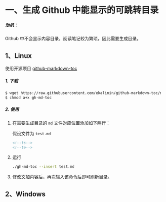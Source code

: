 # 一、生成 Github 中能显示的可跳转目录

##### 动机：

Github 中不会显示内容目录，阅读笔记较为繁琐，因此需要生成目录。

## **1、Linux**

使用开源项目 [github-markdown-toc](https://github.com/ekalinin/github-markdown-toc.git)

##### 1. 下载

```bash
$ wget https://raw.githubusercontent.com/ekalinin/github-markdown-toc/master/gh-md-toc
$ chmod a+x gh-md-toc
```

##### 2. 使用

1. 在需要生成目录的 `md` 文件对应位置添加如下两行：

   假设文件为 `test.md`

   ```markdown
   <!--ts-->
   <!--te-->
   ```

2. 运行

   ```bash
   ./gh-md-toc --insert test.md
   ```

3. 修改文加内容后，再次输入该命令后即可刷新目录。



## **2、Windows**

